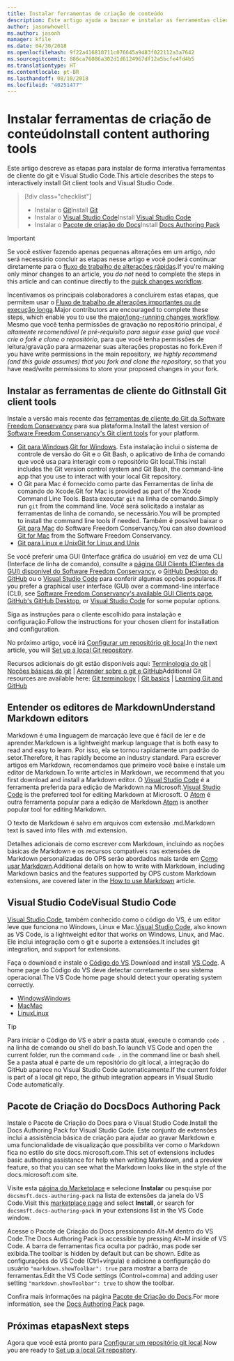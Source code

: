 ```yaml
---
title: Instalar ferramentas de criação de conteúdo
description: Este artigo ajuda a baixar e instalar as ferramentas cliente necessárias para o Git e para editar arquivos de markdown.
author: jasonwhowell
ms.author: jasonh
manager: kfile
ms.date: 04/30/2018
ms.openlocfilehash: 9f22a416810711c076645a9483f022112a3a7642
ms.sourcegitcommit: 886ca76086a302d1d6124967df12a5bcfe4fd4b5
ms.translationtype: HT
ms.contentlocale: pt-BR
ms.lasthandoff: 08/10/2018
ms.locfileid: "40251477"
---
```

# <a name="install-content-authoring-tools"></a><span data-ttu-id="1882d-103">Instalar ferramentas de criação de conteúdo</span><span class="sxs-lookup"><span data-stu-id="1882d-103">Install content authoring tools</span></span>

<span data-ttu-id="1882d-104">Este artigo descreve as etapas para instalar de forma interativa ferramentas de cliente do git e Visual Studio Code.</span><span class="sxs-lookup"><span data-stu-id="1882d-104">This article describes the steps to interactively install Git client tools and Visual Studio Code.</span></span>
> [!div class="checklist"]
> * <span data-ttu-id="1882d-105">Instalar o [Git](https://git-scm.com/)</span><span class="sxs-lookup"><span data-stu-id="1882d-105">Install [Git](https://git-scm.com/)</span></span>
> * <span data-ttu-id="1882d-106">Instalar o [Visual Studio Code](https://code.visualstudio.com/)</span><span class="sxs-lookup"><span data-stu-id="1882d-106">Install [Visual Studio Code](https://code.visualstudio.com/)</span></span>
> * <span data-ttu-id="1882d-107">Instalar o [Pacote de criação do Docs](https://marketplace.visualstudio.com/items?itemName=docsmsft.docs-authoring-pack)</span><span class="sxs-lookup"><span data-stu-id="1882d-107">Install [Docs Authoring Pack](https://marketplace.visualstudio.com/items?itemName=docsmsft.docs-authoring-pack)</span></span>

>[!IMPORTANT]
> <span data-ttu-id="1882d-108">Se você estiver fazendo apenas pequenas alterações em um artigo, *não* será necessário concluir as etapas nesse artigo e você poderá continuar diretamente para o [fluxo de trabalho de alterações rápidas](index.md#quick-edits-to-existing-documents).</span><span class="sxs-lookup"><span data-stu-id="1882d-108">If you're making only minor changes to an article, you *do not* need to complete the steps in this article and can continue directly to the [quick changes workflow](index.md#quick-edits-to-existing-documents).</span></span>
>
> <span data-ttu-id="1882d-109">Incentivamos os principais colaboradores a concluírem estas etapas, que permitem usar o [Fluxo de trabalho de alterações importantes ou de execução longa](how-to-write-workflows-major.md).</span><span class="sxs-lookup"><span data-stu-id="1882d-109">Major contributors are encouraged to complete these steps, which enable you to use the [major/long-running changes workflow](how-to-write-workflows-major.md).</span></span> <span data-ttu-id="1882d-110">Mesmo que você tenha permissões de gravação no repositório principal, *é altamente recomendável (e pré-requisito para seguir esse guia) que você crie o fork e clone o repositório*, para que você tenha permissões de leitura/gravação para armazenar suas alterações propostas no fork.</span><span class="sxs-lookup"><span data-stu-id="1882d-110">Even if you have write permissions in the main repository, *we highly recommend (and this guide assumes) that you fork and clone the repository*, so that you have read/write permissions to store your proposed changes in your fork.</span></span>

## <a name="install-git-client-tools"></a><span data-ttu-id="1882d-111">Instalar as ferramentas de cliente do Git</span><span class="sxs-lookup"><span data-stu-id="1882d-111">Install Git client tools</span></span> 

 <span data-ttu-id="1882d-112">Instale a versão mais recente das [ferramentas de cliente do Git da Software Freedom Conservancy](https://git-scm.com/download/) para sua plataforma.</span><span class="sxs-lookup"><span data-stu-id="1882d-112">Install the latest version of [Software Freedom Conservancy's Git client tools](https://git-scm.com/download/) for your platform.</span></span> 

* <span data-ttu-id="1882d-113">[Git para Windows](https://git-scm.com/download/win).</span><span class="sxs-lookup"><span data-stu-id="1882d-113">[Git for Windows](https://git-scm.com/download/win).</span></span> <span data-ttu-id="1882d-114">Esta instalação inclui o sistema de controle de versão do Git e o Git Bash, o aplicativo de linha de comando que você usa para interagir com o repositório Git local.</span><span class="sxs-lookup"><span data-stu-id="1882d-114">This install includes the Git version control system and Git Bash, the command-line app that you use to interact with your local Git repository.</span></span>
* <span data-ttu-id="1882d-115">O Git para Mac é fornecido como parte das Ferramentas de linha de comando do Xcode.</span><span class="sxs-lookup"><span data-stu-id="1882d-115">Git for Mac is provided as part of the Xcode Command Line Tools.</span></span> <span data-ttu-id="1882d-116">Basta executar `git` na linha de comando.</span><span class="sxs-lookup"><span data-stu-id="1882d-116">Simply run `git` from the command line.</span></span> <span data-ttu-id="1882d-117">Você será solicitado a instalar as ferramentas de linha de comando, se necessário.</span><span class="sxs-lookup"><span data-stu-id="1882d-117">You will be prompted to install the command line tools if needed.</span></span> <span data-ttu-id="1882d-118">Também é possível baixar o [Git para Mac](https://git-scm.com/download/mac) do Software Freedom Conservancy.</span><span class="sxs-lookup"><span data-stu-id="1882d-118">You can also download [Git for Mac](https://git-scm.com/download/mac) from the Software Freedom Conservancy.</span></span>
* [<span data-ttu-id="1882d-119">Git para Linux e Unix</span><span class="sxs-lookup"><span data-stu-id="1882d-119">Git for Linux and Unix</span></span>](https://git-scm.com/download/linux)

<span data-ttu-id="1882d-120">Se você preferir uma GUI (Interface gráfica do usuário) em vez de uma CLI (Interface de linha de comando), consulte a [página GUI Clients (Clientes da GUI) disponível do Software Freedom Conservancy](https://git-scm.com/downloads/guis), o [GitHub Desktop do GitHub](https://desktop.github.com/) ou o [Visual Studio Code](https://www.visualstudio.com/products/code-vs.aspx) para conferir algumas opções populares.</span><span class="sxs-lookup"><span data-stu-id="1882d-120">If you prefer a graphical user interface (GUI) over a command-line interface (CLI), see [Software Freedom Conservancy's available GUI Clients page](https://git-scm.com/downloads/guis), [GitHub's GitHub Desktop](https://desktop.github.com/), or [Visual Studio Code](https://www.visualstudio.com/products/code-vs.aspx) for some popular options.</span></span>

<span data-ttu-id="1882d-121">Siga as instruções para o cliente escolhido para instalação e configuração.</span><span class="sxs-lookup"><span data-stu-id="1882d-121">Follow the instructions for your chosen client for installation and configuration.</span></span>

<span data-ttu-id="1882d-122">No próximo artigo, você irá [Configurar um repositório git local](get-started-setup-local.md).</span><span class="sxs-lookup"><span data-stu-id="1882d-122">In the next article, you will [Set up a local Git repository](get-started-setup-local.md).</span></span>

   <span data-ttu-id="1882d-123">Recursos adicionais do git estão disponíveis aqui: [Terminologia do git](https://help.github.com/articles/github-glossary) | [Noções básicas do git](https://git-scm.com/book/en/v2/Getting-Started-Git-Basics) | [Aprender sobre o git e GitHub](https://help.github.com/articles/good-resources-for-learning-git-and-github/)</span><span class="sxs-lookup"><span data-stu-id="1882d-123">Additional Git resources are available here: [Git terminology](https://help.github.com/articles/github-glossary) | [Git basics](https://git-scm.com/book/en/v2/Getting-Started-Git-Basics) | [Learning Git and GitHub](https://help.github.com/articles/good-resources-for-learning-git-and-github/)</span></span>

## <a name="understand-markdown-editors"></a><span data-ttu-id="1882d-124">Entender os editores de Markdown</span><span class="sxs-lookup"><span data-stu-id="1882d-124">Understand Markdown editors</span></span>

<span data-ttu-id="1882d-125">Markdown é uma linguagem de marcação leve que é fácil de ler e de aprender.</span><span class="sxs-lookup"><span data-stu-id="1882d-125">Markdown is a lightweight markup language that is both easy to read and easy to learn.</span></span> <span data-ttu-id="1882d-126">Por isso, ela se tornou rapidamente um padrão do setor.</span><span class="sxs-lookup"><span data-stu-id="1882d-126">Therefore, it has rapidly become an industry standard.</span></span> <span data-ttu-id="1882d-127">Para escrever artigos em Markdown, recomendamos que primeiro você baixe e instale um editor de Markdown.</span><span class="sxs-lookup"><span data-stu-id="1882d-127">To write articles in Markdown, we recommend that you first download and install a Markdown editor.</span></span>  <span data-ttu-id="1882d-128">O [Visual Studio Code](https://code.visualstudio.com/) é a ferramenta preferida para edição de Markdown na Microsoft.</span><span class="sxs-lookup"><span data-stu-id="1882d-128">[Visual Studio Code](https://code.visualstudio.com/) is the preferred tool for editing Markdown at Microsoft.</span></span> <span data-ttu-id="1882d-129">O [Atom](https://atom.io) é outra ferramenta popular para a edição de Markdown.</span><span class="sxs-lookup"><span data-stu-id="1882d-129">[Atom](https://atom.io) is another popular tool for editing Markdown.</span></span>

<span data-ttu-id="1882d-130">O texto de Markdown é salvo em arquivos com extensão .md.</span><span class="sxs-lookup"><span data-stu-id="1882d-130">Markdown text is saved into files with .md extension.</span></span>

<span data-ttu-id="1882d-131">Detalhes adicionais de como escrever com Markdown, incluindo as noções básicas de Markdown e os recursos compatíveis nas extensões de Markdown personalizadas do OPS serão abordados mais tarde em [Como usar Markdown](how-to-write-use-markdown.md).</span><span class="sxs-lookup"><span data-stu-id="1882d-131">Additional details on how to write with Markdown, including Markdown basics and the features supported by OPS custom Markdown extensions, are covered later in the [How to use Markdown](how-to-write-use-markdown.md) article.</span></span>

## <a name="visual-studio-code"></a><span data-ttu-id="1882d-132">Visual Studio Code</span><span class="sxs-lookup"><span data-stu-id="1882d-132">Visual Studio Code</span></span>

<span data-ttu-id="1882d-133">[Visual Studio Code](https://code.visualstudio.com/), também conhecido como o código do VS, é um editor leve que funciona no Windows, Linux e Mac.</span><span class="sxs-lookup"><span data-stu-id="1882d-133">[Visual Studio Code](https://code.visualstudio.com/), also known as VS Code, is a lightweight editor that works on Windows, Linux, and Mac.</span></span> <span data-ttu-id="1882d-134">Ele inclui integração com o git e suporte a extensões.</span><span class="sxs-lookup"><span data-stu-id="1882d-134">It includes git integration, and support for extensions.</span></span>

<span data-ttu-id="1882d-135">Faça o download e instale o [Código do VS](https://code.visualstudio.com/).</span><span class="sxs-lookup"><span data-stu-id="1882d-135">Download and install [VS Code](https://code.visualstudio.com/).</span></span> <span data-ttu-id="1882d-136">A home page do Código do VS deve detectar corretamente o seu sistema operacional.</span><span class="sxs-lookup"><span data-stu-id="1882d-136">The VS Code home page should detect your operating system correctly.</span></span>

- [<span data-ttu-id="1882d-137">Windows</span><span class="sxs-lookup"><span data-stu-id="1882d-137">Windows</span></span>](https://code.visualstudio.com/docs/setup/windows)
- [<span data-ttu-id="1882d-138">Mac</span><span class="sxs-lookup"><span data-stu-id="1882d-138">Mac</span></span>](https://code.visualstudio.com/docs/setup/mac)
- [<span data-ttu-id="1882d-139">Linux</span><span class="sxs-lookup"><span data-stu-id="1882d-139">Linux</span></span>](https://code.visualstudio.com/docs/setup/linux)

> [!TIP]
> <span data-ttu-id="1882d-140">Para iniciar o Código do VS e abrir a pasta atual, execute o comando `code .` na linha de comando ou shell do bash.</span><span class="sxs-lookup"><span data-stu-id="1882d-140">To launch VS Code and open the current folder, run the command `code .` in the command line or bash shell.</span></span> <span data-ttu-id="1882d-141">Se a pasta atual é parte de um repositório do git local, a integração do GitHub aparece no Visual Studio Code automaticamente.</span><span class="sxs-lookup"><span data-stu-id="1882d-141">If the current folder is part of a local git repo, the github integration appears in Visual Studio Code automatically.</span></span>

## <a name="docs-authoring-pack"></a><span data-ttu-id="1882d-142">Pacote de Criação do Docs</span><span class="sxs-lookup"><span data-stu-id="1882d-142">Docs Authoring Pack</span></span>
<span data-ttu-id="1882d-143">Instale o Pacote de Criação do Docs para o Visual Studio Code.</span><span class="sxs-lookup"><span data-stu-id="1882d-143">Install the Docs Authoring Pack for Visual Studio Code.</span></span> <span data-ttu-id="1882d-144">Este conjunto de extensões inclui a assistência básica de criação para ajudar ao gravar Markdown e uma funcionalidade de visualização que possibilita ver como o Markdown fica no estilo do site docs.microsoft.com.</span><span class="sxs-lookup"><span data-stu-id="1882d-144">This set of extensions includes basic authoring assistance for help when writing Markdown, and a preview feature, so that you can see what the Markdown looks like in the style of the docs.microsoft.com site.</span></span>

   <span data-ttu-id="1882d-145">Visite esta [página do Marketplace](https://marketplace.visualstudio.com/items?itemName=docsmsft.docs-authoring-pack) e selecione **Instalar** ou pesquise por `docsmsft.docs-authoring-pack` na lista de extensões da janela do VS Code.</span><span class="sxs-lookup"><span data-stu-id="1882d-145">Visit this [marketplace page](https://marketplace.visualstudio.com/items?itemName=docsmsft.docs-authoring-pack) and select **Install**, or search for `docsmsft.docs-authoring-pack` in your extensions list in the VS Code window.</span></span> 

   <span data-ttu-id="1882d-146">Acesse o Pacote de Criação do Docs pressionando Alt+M dentro do VS Code.</span><span class="sxs-lookup"><span data-stu-id="1882d-146">The Docs Authoring Pack is accessible by pressing Alt+M inside of VS Code.</span></span> <span data-ttu-id="1882d-147">A barra de ferramentas fica oculta por padrão, mas pode ser exibida.</span><span class="sxs-lookup"><span data-stu-id="1882d-147">The toolbar is hidden by default but can be shown.</span></span> <span data-ttu-id="1882d-148">Edite as configurações do VS Code (Ctrl+vírgula) e adicione a configuração do usuário `"markdown.showToolbar": true` para mostrar a barra de ferramentas.</span><span class="sxs-lookup"><span data-stu-id="1882d-148">Edit the VS Code settings (Control+comma) and adding user setting `"markdown.showToolbar": true` to show the toolbar.</span></span>

   <span data-ttu-id="1882d-149">Confira mais informações na página [Pacote de Criação do Docs](how-to-write-docs-auth-pack.md).</span><span class="sxs-lookup"><span data-stu-id="1882d-149">For more information, see the [Docs Authoring Pack](how-to-write-docs-auth-pack.md) page.</span></span>


## <a name="next-steps"></a><span data-ttu-id="1882d-150">Próximas etapas</span><span class="sxs-lookup"><span data-stu-id="1882d-150">Next steps</span></span>

<span data-ttu-id="1882d-151">Agora que você está pronto para [Configurar um repositório git local](get-started-setup-local.md).</span><span class="sxs-lookup"><span data-stu-id="1882d-151">Now you are ready to [Set up a local Git repository](get-started-setup-local.md).</span></span>
